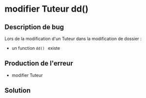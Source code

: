 # modifier  Tuteur dd()

## Description de bug
Lors de la modification d'un Tuteur dans la modification de dossier   :

-  un function   ```dd() ``` existe 


## Production de l'erreur 
- modifier  Tuteur 


## Solution
